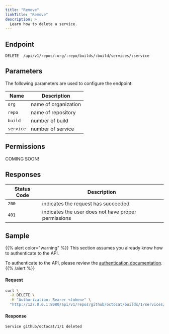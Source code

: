 ```yaml
---
title: "Remove"
linkTitle: "Remove"
description: >
  Learn how to delete a service.
---
```


## Endpoint

```
DELETE  /api/v1/repos/:org/:repo/builds/:build/services/:service
```

## Parameters

The following parameters are used to configure the endpoint:

| Name      | Description          |
| --------- | -------------------- |
| `org`     | name of organization |
| `repo`    | name of repository   |
| `build`   | number of build      |
| `service` | number of service    |

## Permissions

COMING SOON!

## Responses

| Status Code | Description                                         |
| ----------- | --------------------------------------------------- |
| `200`       | indicates the request has succeeded                 |
| `401`       | indicates the user does not have proper permissions |

## Sample

{{% alert color="warning" %}}
This section assumes you already know how to authenticate to the API.

To authenticate to the API, please review the [authentication documentation](/docs/api/authentication).
{{% /alert %}}

#### Request

```sh
curl \
  -X DELETE \
  -H "Authorization: Bearer <token>" \
  "http://127.0.0.1:8080/api/v1/repos/github/octocat/builds/1/services/1"
```

#### Response

```
Service github/octocat/1/1 deleted
```
